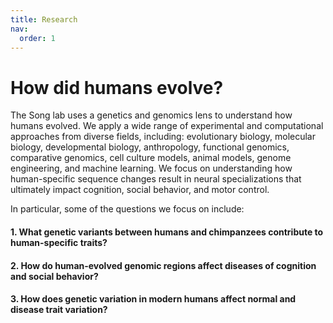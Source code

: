 ```yaml
---
title: Research
nav:
  order: 1
---
```


# How did humans evolve?

The Song lab uses a genetics and genomics lens to understand how humans evolved. We apply a wide range of experimental and computational approaches from diverse fields, including: evolutionary biology, molecular biology, developmental biology, anthropology, functional genomics, comparative genomics, cell culture models, animal models, genome engineering, and machine learning. We focus on understanding how human-specific sequence changes result in neural specializations that ultimately impact cognition, social behavior, and motor control. 

In particular, some of the questions we focus on include:

#### 1. What genetic variants between humans and chimpanzees contribute to human-specific traits?

#### 2. How do human-evolved genomic regions affect diseases of cognition and social behavior?

#### 3. How does genetic variation in modern humans affect normal and disease trait variation?

